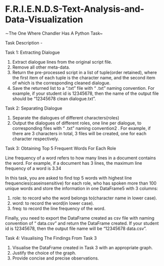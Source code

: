 # F.R.I.E.N.D.S-Text-Analysis-and-Data-Visualization

∼The One Where Chandler Has A Python Task~

Task Description -

Task 1: Extracting Dialogue

1. Extract dialogue lines from the original script file.
2. Remove all other meta-data.
3. Return the pre-processed script in a list of tuple(order retained), where the first
item of each tuple is the character name, and the second item of which is the
corresponding cleaned dialogue.
4. Save the returned list to a “.txt” file with “<student id> <clean dialogue>.txt”
naming convention. For example, if your student id is 12345678, then the name
of the output file should be “12345678 clean dialogue.txt”.
 
  
Task 2: Separating Dialogue
   
1. Separate the dialogues of different characters(roles)
2. Output the dialogues of different roles, one line per dialogue, to corresponding
files with “<student id> <character name in lower case>.txt” naming convention2
. For example, if there are 3 characters in total, 3 files will be created,
one for each character respectively.
  
  
Task 3: Obtaining Top 5 Frequent Words For Each Role
  
Line frequency of a word refers to how many lines in a document contains the word.
For example, if a document has 3 lines, the maximum line frequency of a word is 3.34

In this task, you are asked to find top 5 words with highest line frequencies(caseinsensitive) for each role, who has spoken more than 100 unique words and store the information in one DataFrame5 with 3 columns:
  
1. role: to record who the word belongs to(character name in lower case).
2. word: to record the word(in lower case).
3. freq: to record the line frequency of the word.
  
Finally, you need to export the DataFrame created as csv file with naming convention
of “<student id> data.csv” and return the DataFrame created. If your student id is
12345678, then the output file name will be “12345678 data.csv”.
  
  
Task 4: Visualising The Findings From Task 3
  
1. Visualise the DataFrame created in Task 3 with an appropriate graph.
2. Justify the choice of the graph.
3. Provide concise and precise observations.
